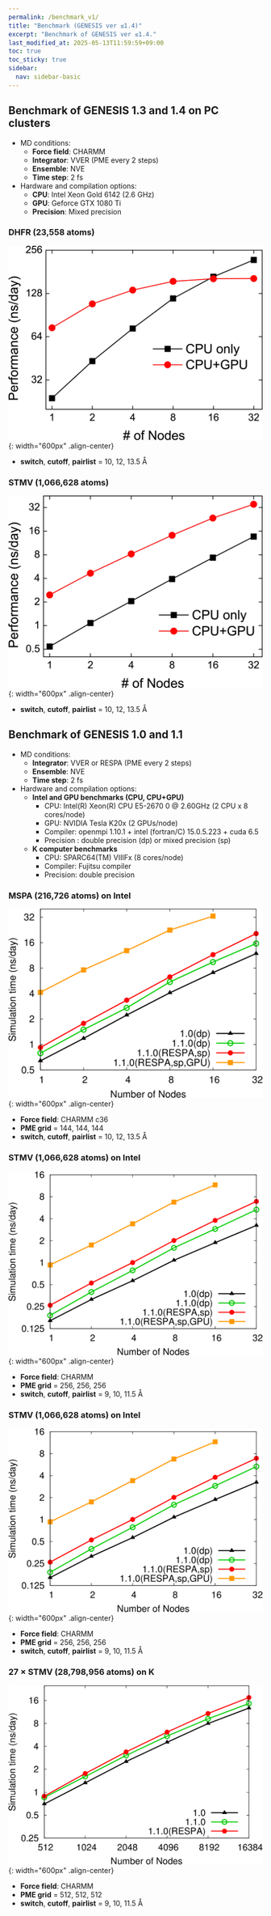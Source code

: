 ```yaml
---
permalink: /benchmark_v1/
title: "Benchmark (GENESIS ver ≤1.4)"
excerpt: "Benchmark of GENESIS ver ≤1.4."
last_modified_at: 2025-05-13T11:59:59+09:00
toc: true
toc_sticky: true
sidebar:
  nav: sidebar-basic
---
```





## Benchmark of GENESIS 1.3 and 1.4 on PC clusters

- MD conditions:
    - **Force field**: CHARMM
    - **Integrator**: VVER (PME every 2 steps)
    - **Ensemble**: NVE
    - **Time step**: 2 fs
- Hardware and compilation options:
    - **CPU**: Intel Xeon Gold 6142 (2.6 GHz)
    - **GPU**: Geforce GTX 1080 Ti
    - **Precision**: Mixed precision

### DHFR (23,558 atoms) 

![](/assets/images/2019_06_dhfr_charmm-1.jpg){: width="600px" .align-center}
- **switch**, **cutoff**, **pairlist** = 10, 12, 13.5 Å 


### STMV (1,066,628 atoms) 

![](/assets/images/2019_06_stmv_charmm.jpg){: width="600px" .align-center}
- **switch**, **cutoff**, **pairlist** = 10, 12, 13.5 Å 


##  Benchmark of GENESIS 1.0 and 1.1

- MD conditions:
    - **Integrator**: VVER or RESPA (PME every 2 steps)
    - **Ensemble**: NVE
    - **Time step**: 2 fs
- Hardware and compilation options:
    - **Intel and GPU benchmarks (CPU, CPU+GPU)**
        - CPU: Intel(R) Xeon(R) CPU E5-2670 0 @ 2.60GHz (2 CPU x 8 cores/node)
        - GPU: NVIDIA Tesla K20x (2 GPUs/node)
        - Compiler: openmpi 1.10.1 + intel (fortran/C) 15.0.5.223 + cuda 6.5
        - Precision : double precision (dp) or mixed precision (sp)
    - **K computer benchmarks**
        - CPU: SPARC64(TM) VIIIFx (8 cores/node)
        - Compiler: Fujitsu compiler
        - Precision: double precision

### MSPA (216,726 atoms) on Intel

![](/assets/images/2016_02_uun_NVE.png){: width="600px" .align-center}
- **Force field**: CHARMM c36
- **PME grid** = 144, 144, 144
- **switch**, **cutoff**, **pairlist** = 10, 12, 13.5 Å 

### STMV (1,066,628 atoms) on Intel

![](/assets/images/2016_02_stmv_NVE.png){: width="600px" .align-center}
- **Force field**: CHARMM
- **PME grid** = 256, 256, 256
- **switch**, **cutoff**, **pairlist** = 9, 10, 11.5 Å 

### STMV (1,066,628 atoms) on Intel

![](/assets/images/2016_02_stmv_NVE.png){: width="600px" .align-center}
- **Force field**: CHARMM
- **PME grid** = 256, 256, 256
- **switch**, **cutoff**, **pairlist** = 9, 10, 11.5 Å 

### 27 × STMV (28,798,956 atoms) on K

![](/assets/images/2016_02_stmv27_K_NVE.png){: width="600px" .align-center}
- **Force field**: CHARMM
- **PME grid** = 512, 512, 512
- **switch**, **cutoff**, **pairlist** = 9, 10, 11.5 Å 

